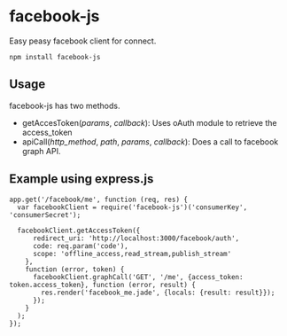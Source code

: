 # facebook-js

Easy peasy facebook client for connect.

    npm install facebook-js

## Usage

facebook-js has two methods.

* getAccesToken(_params_, _callback_): Uses oAuth module to retrieve the access_token
* apiCall(_http_method_, _path_, _params_, _callback_): Does a call to facebook graph API.

## Example using express.js

    app.get('/facebook/me', function (req, res) {
      var facebookClient = require('facebook-js')('consumerKey', 'consumerSecret');

      facebookClient.getAccessToken({
          redirect_uri: 'http://localhost:3000/facebook/auth',
          code: req.param('code'),
          scope: 'offline_access,read_stream,publish_stream'
        },
        function (error, token) {
          facebookClient.graphCall('GET', '/me', {access_token: token.access_token}, function (error, result) {
            res.render('facebook_me.jade', {locals: {result: result}});
          });
        }
      );
    });

